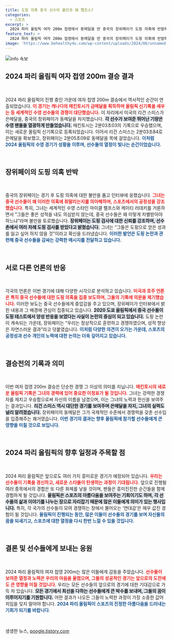 ```yaml
---
title: 도핑 의혹 중국 선수의 불만과 왜 펠프스?
categories:
  - 스포츠
excerpt: >
  2024 파리 올림픽 여자 200m 접영에서 동메달을 딴 중국의 장위페이가 도핑 의혹에 반발하며 펠프스는 왜 의심받지 않냐고 목소리를 높였다. 의혹 속에서도 새로운 기록을 세운 판잔러와의 논란이 불거지며, 스포츠의 공정성이 다시금 도마 위에 올랐다. 클릭해 자세한 소식을 확인하세요!
feature_text: >
  2024 파리 올림픽 여자 200m 접영에서 동메달을 딴 중국의 장위페이가 도핑 의혹에 반발하며 펠프스는 왜 의심받지 않냐고 목소리를 높였다. 의혹 속에서도 새로운 기록을 세운 판잔러와의 논란이 불거지며, 스포츠의 공정성이 다시금 도마 위에 올랐다. 클릭해 자세한 소식을 확인하세요!
image: 'https://www.behealthy4u.com/wp-content/uploads/2024/06/unnamed-file.png'
---
```


<p><img src="https://www.behealthy4u.com/wp-content/uploads/2024/06/unnamed-file.png" alt="info 속보" /></p>

<h2 data-ke-size="size26">2024 파리 올림픽 여자 접영 200m 결승 결과</h2>

<p data-ke-size="size16">&nbsp;</p>

<p>2024 파리 올림픽이 진행 중인 가운데 여자 접영 200m 결승에서 역사적인 순간이 연출되었습니다. <b><span style="color: #ee2323;">이 경기는 캐나다의 매킨토시가 금메달을 획득하며 올림픽 신기록을 세우는 등 세계적인 수영 선수들의 경쟁이 대단했습니다.</span></b> 이 자리에서 미국의 리건 스미스가 은메달을, 중국의 장위페이가 동메달을 차지했습니다. <b><span style="background-color: #21538527;">각 선수가 보여준 뛰어난 기량은 수영 팬들을 열광하게 만들었습니다.</span></b> 매킨토시는 2분03초03의 기록으로 우승했으며, 이는 새로운 올림픽 신기록으로 등록되었습니다. 이어서 리건 스미스는 2분03초84로 은메달을 확보했고, 장위페이는 2분05초09로 동메달을 목에 걸었습니다. <b><span style="color: #1a5490;">이처럼 2024 올림픽의 수영 경기가 성황을 이루며, 선수들의 열정이 빛나는 순간이었습니다.</span></b></p>

<p data-ke-size="size16">&nbsp;</p>

<h2 data-ke-size="size26">장위페이의 도핑 의혹 반박</h2>

<p data-ke-size="size16">&nbsp;</p>

<p>중국의 장위페이는 경기 후 도핑 의혹에 대한 불만을 품고 인터뷰에 응했습니다. <b><span style="color: #ee2323;">그녀는 중국 선수들이 왜 이러한 의혹에 휘말리는지를 의아해하며, 스포츠에서의 공정성을 강조했습니다.</span></b> 특히, 그녀는 세계적인 수영 스타인 마이클 펠프스와 케이티 러데키를 거론하면서 “그들은 좋은 성적을 내도 의심받지 않는데, 중국 선수들은 왜 이렇게 차별받아야 하느냐”라며 불만을 토로했습니다. <b><span style="background-color: #21538527;">장위페이는 도핑 검사에 대한 신뢰를 강조하며, 선수촌에서 여러 차례 도핑 검사를 받았다고 밝혔습니다.</span></b> 그녀는 “그들은 도핑으로 얻은 성과를 잃고 싶어 하지 않을 것”이라고 확신을 드러냈습니다. <b><span style="color: #1a5490;">이러한 발언은 도핑 논란과 관련해 중국 선수들을 감싸는 강력한 메시지를 전달하고 있습니다.</span></b></p>

<p data-ke-size="size16">&nbsp;</p>

<h2 data-ke-size="size26">서로 다른 언론의 반응</h2>

<p data-ke-size="size16">&nbsp;</p>

<p>각국의 언론은 이번 경기에 대해 다양한 시각으로 분석하고 있습니다. <b><span style="color: #ee2323;">미국과 호주 언론은 특히 중국 선수들에 대한 도핑 의혹을 집중 보도하며, 그들의 기록에 의문을 제기했습니다.</span></b> 이러한 보도는 중국 선수들에게 중압감을 주고 있으며, 장위페이가 인터뷰에서 밝힌 내용과 그 배경에 관심이 집중되고 있습니다. <b><span style="background-color: #21538527;">2020 도쿄 올림픽에서 중국 선수들이 도핑 테스트에서 양성 반응을 보였다는 사실이 논란의 중심이 되고 있습니다.</span></b> 도핑 논란이 계속되는 가운데, 장위페이는 “우리는 정상적으로 훈련하고 경쟁하였으며, 성적 향상은 자연스러운 결과”라고 덧붙였습니다. <b><span style="color: #1a5490;">이처럼 다양한 의견이 오가는 가운데, 스포츠의 공정성과 선수 개인의 노력에 대한 논의는 더욱 깊어지고 있습니다.</span></b></p>

<p data-ke-size="size16">&nbsp;</p>

<h2 data-ke-size="size26">결승전의 기록과 의미</h2>

<p data-ke-size="size16">&nbsp;</p>

<p>이번 여자 접영 200m 결승은 단순한 경쟁 그 이상의 의미를 지닙니다. <b><span style="color: #ee2323;">매킨토시의 새로운 올림픽 기록은 그녀의 경력에 있어 중요한 이정표가 될 것입니다.</span></b> 그녀는 강력한 경쟁자를 제치고 우승함으로써 자신의 이름을 남겼으며, 이는 그녀의 노력과 헌신을 보여주는 결과입니다. <b><span style="background-color: #21538527;">리건 스미스 역시 대단한 경기를 보여주며 은메달을 차지, 그녀의 실력도 널리 알려졌습니다.</span></b> 장위페이의 동메달은 그가 국제적인 수준에서 경쟁력을 갖춘 선수임을 입증해주는 쾌거였습니다. <b><span style="color: #1a5490;">이번 경기의 결과는 향후 올림픽에 참가할 선수들에게 큰 영향을 미칠 것으로 보입니다.</span></b></p>

<p data-ke-size="size16">&nbsp;</p>

<h2 data-ke-size="size26">2024 파리 올림픽의 향후 일정과 주목할 점</h2>

<p data-ke-size="size16">&nbsp;</p>

<p>2024 파리 올림픽은 앞으로도 여러 가지 흥미로운 경기가 예정되어 있습니다. <b><span style="color: #ee2323;">우리는 선수들이 기록을 경신하고, 새로운 스타들이 탄생하는 과정이 기대됩니다.</span></b> 앞으로 진행될 여러 종목에서의 경합은 또 다른 화제를 낳을 것이며, 팬들은 흥미진진한 순간들을 함께 경험하게 될 것입니다. <b><span style="background-color: #21538527;">올림픽은 스포츠의 아름다움을 보여주는 기회이기도 하며, 각 선수들의 삶과 이야기를 나누는 장으로 자리잡기 때문에 많은 이들에게 의미가 있는 행사입니다.</span></b> 특히, 각 국가의 선수들이 모여 경쟁하는 장에서 불어오는 ‘연대감’은 매우 값진 경험이 될 것입니다. <b><span style="color: #1a5490;">올림픽이 진행되는 동안, 많은 이들이 선수들의 경기를 보며 자신들의 꿈을 되새기고, 스포츠에 대한 열정을 다시 한번 느낄 수 있을 것입니다.</span></b></p>

<p data-ke-size="size16">&nbsp;</p>

<h2 data-ke-size="size26">결론 및 선수들에게 보내는 응원</h2>

<p data-ke-size="size16">&nbsp;</p>

<p>2024 파리 올림픽의 여자 접영 200m는 많은 이들에게 감동을 주었습니다. <b><span style="color: #ee2323;">선수들이 보여준 열정과 노력은 우리의 마음을 울렸으며, 그들의 성공적인 경기는 앞으로의 도전에도 큰 영향을 미칠 것입니다.</span></b> 우리는 모든 선수들의 앞으로의 경기에 대한 기대감으로 가득 차 있습니다. <b><span style="background-color: #21538527;">모든 경기에서 최선을 다하는 선수들에게 큰 박수를 보내며, 그들의 꿈이 이루어지기를 기원합니다.</span></b> 어떤 결과가 나오든 그들이 노력한 과정이 가장 소중한 값어치임을 잊지 말아야 합니다. <b><span style="color: #1a5490;">2024 파리 올림픽이 스포츠의 진정한 아름다움을 드러내는 기회가 되기를 바랍니다.</span></b></p>

<p data-ke-size="size16">&nbsp;</p>
생생한 뉴스, <a href="https://qoogle.tistory.com" rel="dofollow">qoogle.tistory.com</a>


